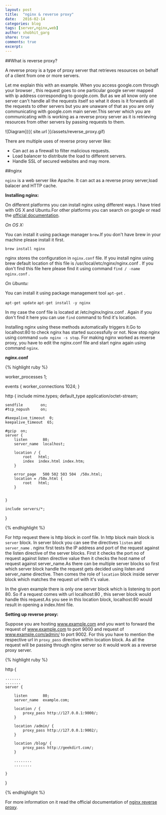 ```yaml
---
layout: post
title:  "nginx & reverse proxy" 
date:   2016-02-14
categories: blog
tags: [server,nginx,web]
author: shobhit_garg
share: true
comments: true
excerpt:
---
```



##What is reverse proxy?

A reverse proxy is a type of proxy server that retrieves resources on behalf of a client from one or more servers.

Let me explain this with an example. When you access google.com through your browser , this request goes to one particular google server mapped with ip address corresponding to google.com. But as we all know only one server can't handle all the requests itself so what it does is it forwards all the requests to other servers but you are unaware of that as you are only communicating with google.com main server.This server which you are communicating with is working as a reverse proxy server as it is retrieving resources from other servers by passing requests to them.

![Diagram]({{ site.url }}/assets/reverse_proxy.gif)

 

 There are multiple uses of reverse proxy server like:

* Can act as a firewall to filter malicious requests.
* Load balancer to distribute the load to different servers.
* Handle SSL of secured websites and may more.


 ##nginx
 
 `nginx` is a web server like Apache. It can act as a reverse proxy server,load balacer and HTTP cache.

 __Installing nginx:__

 On different platforms you can install nginx using different ways. I have tried with OS X and Ubuntu.For other platforms you can search on google or read the [official documentation][nginx-install].

 _On OS X:_
   
  You can install it using package manager `brew`.If you don't have brew in your machine please install it first. 

 `brew install nginx`


 nginx stores the configuration in `nginx.conf` file. If you install nginx using brew default location of this file is /usr/local/etc/nginx/nginx.conf . If you don't find this file here please find it using command `find / -name nginx.conf` .

 _On Ubuntu:_

 You can install it using package management tool `apt-get` .

 `apt-get update`
 `apt-get install -y nginx`
 
 In my case the conf file is located at /etc/nginx/nginx.conf . Again if you don't find it here you can use `find` command to find it's location.

 
 Installing nginx using these methods automatically triggers it.Go to localhost:80 to check nginx has started successfully or not. Now stop nginx using command `sudo nginx -s stop`. For making nginx worked as reverse proxy, you have to edit the nginx.conf file and start nginx again using command `nginx`. 


__nginx.conf__

{% highlight ruby %}

worker_processes  1;

events {
    worker_connections  1024;
}


http {
    include       mime.types;
    default_type  application/octet-stream;

    sendfile        on;
    #tcp_nopush     on;

    #keepalive_timeout  0;
    keepalive_timeout  65;

    #gzip  on;
    server {
        listen       80;
        server_name  localhost;

		location / {
			root   html;
			index  index.html index.htm;
		}

        error_page   500 502 503 504  /50x.html;
        location = /50x.html {
            root   html;
        }


    }

    include servers/*;

}

{% endhighlight %}

For http request there is http block in conf file. In http block main block is `server` block.
In server block you can see the directives `listen` and `server_name` . nginx first tests the IP address and port of the request against the listen directive of the server blocks. First it checks the port no of request against listen directive value then it checks the host name of request against server_name.As there can be multiple server blocks so first which server block handle the request gets decided using listen and server_name directive. Then comes the role of `location` block inside server block which matches the request url with it's value.

In the given example there is only one server block which is listening to port 80. So if a request comes with url localhost:80 , this server block would handle this request.As you see in this location block, localhost:80 would result in opening a index.html file.

__Setting up reverse proxy:__


 Suppose you are hosting www.example.com and you want to forward the request of www.example.com to port 9000 and request of www.example.com/admin/ to port 9002. For this you have to mention the respective url in `proxy_pass` directive within location block.  As all the request will be passing through nginx server so it would work as a reverse proxy server.


 {% highlight ruby %}

 http
 {

 	.......
 	.......
 	server {

        listen       80;
        server_name  example.com;

		location / {
			proxy_pass http://127.0.0.1:9000/;
		}

		location /admin/ {
			proxy_pass http://127.0.0.1:9002/;
		}

		location /blog/ {
			proxy_pass http://geekdirt.com/;
		}

        ........
        ........

    } 

 }

 {% endhighlight %}

 For more information on it read the official documentation of [nginx reverse proxy][nginx-reverse-proxy].

 [nginx-install]: http://nginx.org/en/docs/install.html
 [nginx-reverse-proxy]: https://www.nginx.com/resources/admin-guide/reverse-proxy/
